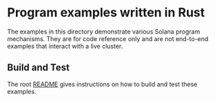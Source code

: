 # Program examples written in Rust

The examples in this directory demonstrate various Solana program mechanisms.
They are for code reference only and are not end-to-end examples that interact
with a live cluster.

## Build and Test

The root [README](../../README.md) gives instructions on how to build and test
these examples.
